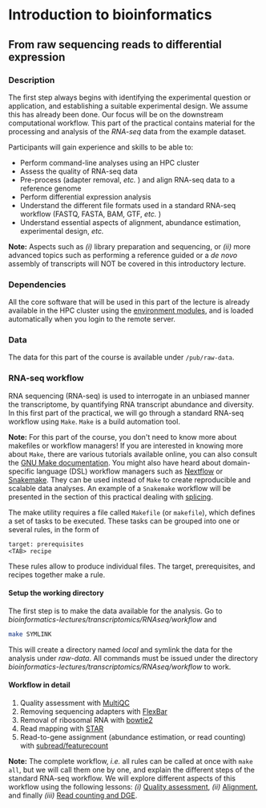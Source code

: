 # Introduction to bioinformatics

## From raw sequencing reads to differential expression

### Description

The first step always begins with identifying the experimental question or application, and establishing a suitable experimental design. We assume this has already been done. Our focus will be on the downstream computational workflow. This part of the practical contains material for the processing and analysis of the *RNA-seq* data from the example dataset.

Participants will gain experience and skills to be able to:

* Perform command-line analyses using an HPC cluster
* Assess the quality of RNA-seq data
* Pre-process (adapter removal, *etc.* ) and align RNA-seq data to a reference genome
* Perform differential expression analysis
* Understand the different file formats used in a standard RNA-seq workflow (FASTQ, FASTA, BAM, GTF, *etc.* )
* Understand essential aspects of alignment, abundance estimation, experimental design, *etc.*

**Note:** Aspects such as *(i)* library preparation and sequencing, or *(ii)* more advanced topics such as performing a reference guided or a *de novo* assembly of transcripts will NOT be covered in this introductory lecture.

### Dependencies

All the core software that will be used in this part of the lecture is already available in the HPC cluster using the [environment modules](http://modules.sourceforge.net/), and is loaded automatically when you login to the remote server.

### Data

The data for this part of the course is available under `/pub/raw-data`.


### RNA-seq workflow

RNA sequencing (RNA-seq) is used to interrogate in an unbiased manner the transcriptome, by quantifying RNA transcript abundance and diversity.
In this first part of the practical, we will go through a standard RNA-seq workflow using `Make`. `Make` is a build automation tool. 

**Note:** For this part of the course, you don't need to know more about makefiles or workflow managers! If you are interested in knowing more about `Make`, there are various tutorials available online, you can also consult the [GNU Make documentation](https://www.gnu.org/software/make/manual). You might also have heard about domain-specific language (DSL) workflow managers such as [Nextflow](https://www.nextflow.io) or [Snakemake](https://snakemake.readthedocs.io/en/stable). They can be used instead of `Make` to create reproducible and scalable data analyses. An example of a `Snakemake` workflow will be presented in the section of this practical dealing with [splicing](../Splicing/README.md).

The make utility requires a file called `Makefile` (or `makefile`), which defines a set of tasks to be executed. These tasks can be grouped into one or several rules, in the form of

```
target: prerequisites
<TAB> recipe
```

These rules allow to produce individual files. The target, prerequisites, and recipes together make a rule. 

#### Setup the working directory

The first step is to make the data available for the analysis. Go to *bioinformatics-lectures/transcriptomics/RNAseq/workflow* and 

```bash
make SYMLINK
```

This will create a directory named *local* and symlink the data for the analysis under *raw-data*. All commands must be issued
under the directory *bioinformatics-lectures/transcriptomics/RNAseq/workflow* to work.


#### Workflow in detail

1. Quality assessment with [MultiQC](https://multiqc.info/)
2. Removing sequencing adapters with [FlexBar](https://github.com/seqan/flexbar)
3. Removal of ribosomal RNA with  [bowtie2](https://github.com/BenLangmead/bowtie2)
4. Read mapping with  [STAR](https://github.com/alexdobin/STAR)
5. Read-to-gene assignment (abundance estimation, or read counting) with [subread/featurecount](http://subread.sourceforge.net/)

**Note:** The complete workflow, *i.e.* all rules can be called at once with `make all`, but we will call them one by one, and explain the different steps of the standard RNA-seq workflow. We will explore different aspects of this workflow using the following lessons: *(i)* [Quality assessment](lessons/quality_assessment.md), *(ii)* [Alignment](lessons/alignment.md), and finally *(iii)* [Read counting and DGE](lessons/dge.md).


